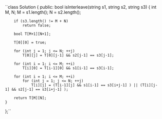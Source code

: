 ``class Solution {
public:
    bool isInterleave(string s1, string s2, string s3) {
        int M, N;
        M = s1.length();
        N = s2.length();
        
        if (s3.length() != M + N)
            return false;
    
        bool T[M+1][N+1];

        T[0][0] = true;

        for (int j = 1; j <= N; ++j)
            T[0][j] = T[0][j-1] && s2[j-1] == s3[j-1];

        for (int i = 1; i <= M; ++i)
            T[i][0] = T[i-1][0] && s1[i-1] == s3[i-1];
        
        for (int i = 1; i <= M; ++i)
            for (int j = 1; j <= N; ++j)
                T[i][j] = (T[i-1][j] && s1[i-1] == s3[i+j-1] ) || (T[i][j-1] && s2[j-1] == s3[i+j-1] );
        
        return T[M][N];
    }
};``
